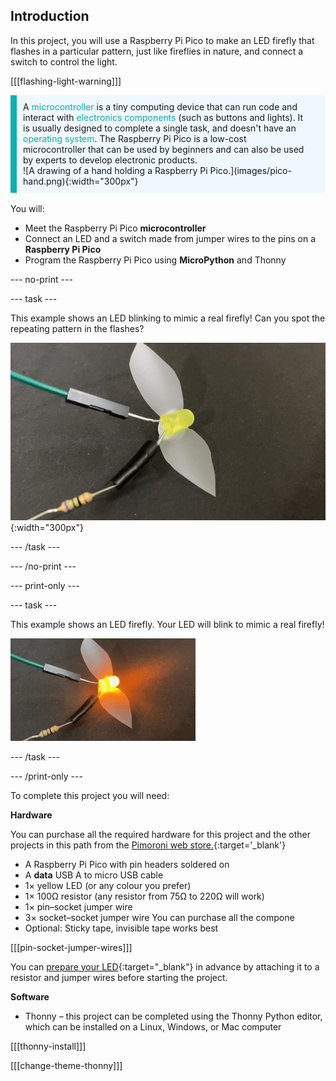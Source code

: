 ## Introduction

In this project, you will use a Raspberry Pi Pico to make an LED firefly that flashes in a particular pattern, just like fireflies in nature, and connect a switch to control the light.

[[[flashing-light-warning]]]

<div style='border-left: solid; border-width:10px; border-color: #0faeb0; background-color: aliceblue; padding: 10px;display: flex; flex-wrap: wrap'>
<div style="flex-basis: 200px; flex-grow: 1; margin-right: 15px;">
A <span style="color: #0faeb0">microcontroller</span> is a tiny computing device that can run code and interact with <span style="color: #0faeb0"> electronics components</span> (such as buttons and lights). It is usually designed to complete a single task, and doesn't have an <span style="color: #0faeb0">operating system</span>. 
The Raspberry Pi Pico is a low-cost microcontroller that can be used by beginners and can also be used by experts to develop electronic products.
</div>
<div>
![A drawing of a hand holding a Raspberry Pi Pico.](images/pico-hand.png){:width="300px"}
</div>
</div>

<br/>
You will:

+ Meet the Raspberry Pi Pico **microcontroller**
+ Connect an LED and a switch made from jumper wires to the pins on a **Raspberry Pi Pico**
+ Program the Raspberry Pi Pico using **MicroPython** and Thonny

--- no-print ---

--- task ---

This example shows an LED blinking to mimic a real firefly! Can you spot the repeating pattern in the flashes?

![An animation of the firefly LED blinking on and off.](images/firefly-blink.gif){:width="300px"}

--- /task ---

--- /no-print ---

--- print-only ---

--- task ---

This example shows an LED firefly. Your LED will blink to mimic a real firefly!

![An LED with tape stuck to it to form wings. There ae two jumper wires connected to the LED, one with a resister held in place by electrical tape.](images/showcase_static.png)

--- /task ---

--- /print-only ---

To complete this project you will need:

**Hardware**

You can purchase all the required hardware for this project and the other projects in this path from the [Pimoroni web store.](https://shop.pimoroni.com/products/pico-intro-kit?variant=39893512945747){:target='_blank'}

+ A Raspberry Pi Pico with pin headers soldered on
+ A **data** USB A to micro USB cable
+ 1× yellow LED (or any colour you prefer)
+ 1× 100Ω resistor (any resistor from 75Ω to 220Ω will work)
+ 1× pin–socket jumper wire
+ 3× socket–socket jumper wire You can purchase all the compone
+ Optional: Sticky tape, invisible tape works best

[[[pin-socket-jumper-wires]]]

You can [prepare your LED](https://projects.raspberrypi.org/en/projects/introduction-to-the-pico){:target="_blank"} in advance by attaching it to a resistor and jumper wires before starting the project.

**Software**

+ Thonny – this project can be completed using the Thonny Python editor, which can be installed on a Linux, Windows, or Mac computer

[[[thonny-install]]]

[[[change-theme-thonny]]]

